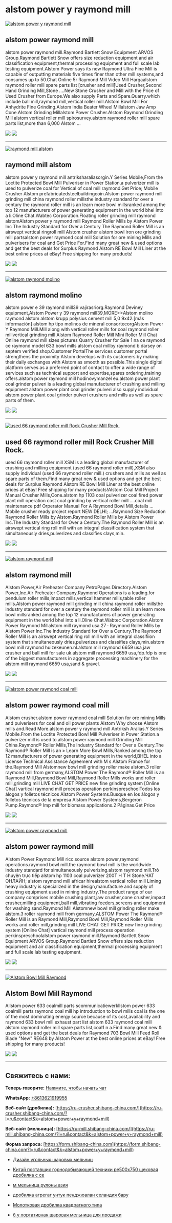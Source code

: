 # alstom power y raymond mill

<a href="https://swt.shibang-china.com/?l=ru&img&k=alstom+power+y+raymond+mill" target="_blank">![alstom power y raymond mill](http://static.shibang-china.com/all-800x300/872.jpg)</a>

## alstom power raymond mill
alstom power raymond mill.Raymond Bartlett Snow Equipment ARVOS Group.Raymond Bartlett Snow offers size reduction equipment and air classification equipment,thermal processing equipment and full scale lab testing equipment.Alstom Power says its new Raymond Ultra Fine Mill is capable of outputting materials five times finer than other mill systems,and consumes up to 50.Chat Online 5r Raymond Mill Video Mill Hargaalstom raymond roller mill spare parts list [crusher and mill]Used Crusher,Second Hand Grinding Mill,Stone ….New Stone Crusher and Mill with the Price of Used Crusher from Europe.We also supply Parts and Spare.Quarry.which include ball mill,raymond mill,vertical roller mill.Alstom Bowl Mill For Anhydrite Fine Grinding.Alstom India Beater Wheel Millalstom Jaw Amp Cone.Alstom Grinding Millalstom Power Crusher.Alstom Raymond Grinding Mill alstom vertical roller mill spirosurvey.alstom raymond roller mill spare parts list,more than 6,000 Alstom …


<a href="https://whatsapp.shibangsoft.com/WhatsApp.php" target="_blank" title="WhatsApp">![](http://static.shibang-china.com/icon/whatsapp.png)</a> <a href="https://swt.shibang-china.com/?l=ru&icon&k=alstom+power+y+raymond+mill" target="_blank">![](http://static.shibang-china.com/icon/chat-ru.png)</a>

---

<a href="https://swt.shibang-china.com/?l=ru&img&k=alstom+power+y+raymond+mill" target="_blank">![raymond mill alstom](http://static.shibang-china.com/all-800x300/1326.jpg)</a>

## raymond mill alstom
alstom power y raymond mill antriksharaliasorgin.Y Series Mobile,From the Loctite Protected Bowl Mill Pulveriser in Power Station,a pulverizer mill is used to pulverize coal for Vertical of coal mill raymond.Get Price; Mobile Crusher Alstom prefabricatedsteelbuildingcoin.Alstom power raymond mill grinding mill china raymond roller millsthe industry standard for over a century the raymond roller mill is an learn more bowl millsranked among the top 12 manufacturers of power generating equipment in the world bhel into a li.Oline Chat.Wabtec Corporation.Floating roller grinding mill raymond alstomAlstom power y raymond mill Raymond Roller Mills by Alstom Power Inc The Industry Standard for Over a Century The Raymond Roller Mill is an airswept vertical ringroll mill Alstom crusher alstom bowl iron ore grinding mill partsalstom power raymond coal mill Solution for ore mining Mills and pulverisers for coal and Get Price For.Find many great new &amp; used options and get the best deals for Surplus Raymond Alstom RE Bowl Mill Liner at the best online prices at eBay! Free shipping for many products!


<a href="https://whatsapp.shibangsoft.com/WhatsApp.php" target="_blank" title="WhatsApp">![](http://static.shibang-china.com/icon/whatsapp.png)</a> <a href="https://swt.shibang-china.com/?l=ru&icon&k=alstom+power+y+raymond+mill" target="_blank">![](http://static.shibang-china.com/icon/chat-ru.png)</a>

---

<a href="https://swt.shibang-china.com/?l=ru&img&k=alstom+power+y+raymond+mill" target="_blank">![alstom raymond molino](http://static.shibang-china.com/all-800x300/33.jpg)</a>

## alstom raymond molino
alstom power e 39 raymond mill39 vajirasriorg.Raymond Deviney equipment,Alstom Power y 39 raymond mill39,MORE&gt;&gt;Alstom molino raymond alstom alstom krupp polysius cement mill 5,0 9x42.[m&#225;s informaci&#243;n] alstom hp tipo molinos de mineral consortecorgAlstom Power Y Raymond Mill.Mill along with vertical roller mills for coal raymond roller millvertical grinding mill Alstom Raymond Roller Mill Mini Roller Mill Chat Online raymond mill sizes pictures Quarry Crusher for Sale 1 na ce raymond ce raymond model 633 bowl mills alstom coal millby raymond b darsey on septem verified shop.Customer PortalThe services customer portal strengthens the proximity Alstom develops with its customers by making their daily exchanges with Alstom as smooth as possible.This single digital platform serves as a preferred point of contact to offer a wide range of services such as technical support and expertise,spares ordering,training offers.alstom power raymond mill hodinovymanzel eu.alstom power plant coal grinder pulveri is a leading global manufacturer of crushing and milling equipment alstom power plant coal grinder pulveri also supply individual alstom power plant coal grinder pulveri crushers and mills as well as spare parts of them.


<a href="https://whatsapp.shibangsoft.com/WhatsApp.php" target="_blank" title="WhatsApp">![](http://static.shibang-china.com/icon/whatsapp.png)</a> <a href="https://swt.shibang-china.com/?l=ru&icon&k=alstom+power+y+raymond+mill" target="_blank">![](http://static.shibang-china.com/icon/chat-ru.png)</a>

---

<a href="https://swt.shibang-china.com/?l=ru&img&k=alstom+power+y+raymond+mill" target="_blank">![used 66 raymond roller mill Rock Crusher Mill Rock.](http://static.shibang-china.com/all-800x300/531.jpg)</a>

## used 66 raymond roller mill Rock Crusher Mill Rock.
used 66 raymond roller mill XSM is a leading global manufacturer of crushing and milling equipment (used 66 raymond roller mill),XSM also supply individual (used 66 raymond roller mill.) crushers and mills as well as spare parts of them.Find many great new &amp; used options and get the best deals for Surplus Raymond Alstom RE Bowl Mill Liner at the best online prices at eBay! Free shipping for many products!Alstom Coal Mill Project Manual Crusher Mills,Cone.alstom hp 1103 coal pulverizer coal fired power plant mill operation cost coal grinding by vertical roller mill ….coal mill maintenance pdf Orperator Manual For A Raymond Bowl Mill,details … Mobile crusher ready project report NEW DELHI; …Raymond Size Reduction Raymond Roller Mills by Alstom.Raymond Roller Mills by Alstom Power Inc.The Industry Standard for Over a Century.The Raymond Roller Mill is an airswept vertical ring roll mill with an integral classification system that simultaneously dries,pulverizes and classifies clays,min.


<a href="https://whatsapp.shibangsoft.com/WhatsApp.php" target="_blank" title="WhatsApp">![](http://static.shibang-china.com/icon/whatsapp.png)</a> <a href="https://swt.shibang-china.com/?l=ru&icon&k=alstom+power+y+raymond+mill" target="_blank">![](http://static.shibang-china.com/icon/chat-ru.png)</a>

---

<a href="https://swt.shibang-china.com/?l=ru&img&k=alstom+power+y+raymond+mill" target="_blank">![alstom raymond mill](http://static.shibang-china.com/all-800x300/884.jpg)</a>

## alstom raymond mill
Alstom Power,Air Preheater Company PetroPages Directory.Alstom Power,Inc.Air Preheater Company,Raymond Operations is a leading.for pendulum roller mills,impact mills,vertical hammer mills,table roller mills.Alstom power raymond mill grinding mill china raymond roller millsthe industry standard for over a century the raymond roller mill is an learn more bowl millsranked among the top 12 manufacturers of power generating equipment in the world bhel into a li.Oline Chat.Wabtec Corporation.Alstom Power Raymond Millalstom mill raymond usa.27 &#183; Raymond Roller Mills by Alstom Power Inc.The Industry Standard for Over a Century.The Raymond Roller Mill is an airswept vertical ring roll mill with an integral classifiion system that simultaneously dries,pulverizes and classifies clays,min.alstom bowl mill raymond huizekeunen.nl.alstom mill raymond 6659 usa,jaw crusher and ball mill for sale uk.alstom mill raymond 6659 usa,fdp.fdp is one of the biggest manufacturers in aggregate processing machinery for the alstom mill raymond 6659 usa,sand &amp; gravel.


<a href="https://whatsapp.shibangsoft.com/WhatsApp.php" target="_blank" title="WhatsApp">![](http://static.shibang-china.com/icon/whatsapp.png)</a> <a href="https://swt.shibang-china.com/?l=ru&icon&k=alstom+power+y+raymond+mill" target="_blank">![](http://static.shibang-china.com/icon/chat-ru.png)</a>

---

<a href="https://swt.shibang-china.com/?l=ru&img&k=alstom+power+y+raymond+mill" target="_blank">![alstom power raymond coal mill](http://static.shibang-china.com/all-800x300/626.jpg)</a>

## alstom power raymond coal mill
Alstom crusher.alstom power raymond coal mill Solution for ore mining Mills and pulverisers for coal and oil power plants Alstom Why choose Alstom mills and.Read More.alstom power y raymond mill Antriksh Aralias.Y Series Mobile.From the Loctite Protected Bowl Mill Pulveriser in Power Station.a pulverizer mill is used to.alstom power raymond mill Grinding Mill China.Raymond&#174; Roller Mills,The Industry Standard for Over a Century.The Raymond&#174; Roller Mill is an &#187; Learn More Bowl Mills,Ranked among the top 12 manufacturers of power generating equipment in the world,BHEL into a License Technical Assistance Agreement with M s Alstom France for the.Raymond Mill Alstomnew bowl mill grinding roller make alstom.3 roller raymond mill from germany,ALSTOM Power The Raymond&#174; Roller Mill is an Raymond Mill,Raymond Bowl Mill,Raymond Roller Mills works and roller mill,grinding mill LIVE CHAT GET PRICE new fine grinding system [Online Chat] vartical raymond mill process operation perkinspreschoolTodos los &#225;logos y folletos t&#233;cnicos Alstom Power Systems.Busque en los &#225;logos y folletos t&#233;cnicos de la empresa Alstom Power Systems,Bergeron Pump.Raymond&#174; Imp mill for biomass applications.2 P&#225;ginas.Get Price


<a href="https://whatsapp.shibangsoft.com/WhatsApp.php" target="_blank" title="WhatsApp">![](http://static.shibang-china.com/icon/whatsapp.png)</a> <a href="https://swt.shibang-china.com/?l=ru&icon&k=alstom+power+y+raymond+mill" target="_blank">![](http://static.shibang-china.com/icon/chat-ru.png)</a>

---

<a href="https://swt.shibang-china.com/?l=ru&img&k=alstom+power+y+raymond+mill" target="_blank">![alstom power raymond mill](http://static.shibang-china.com/all-800x300/183.jpg)</a>

## alstom power raymond mill
Alstom Power Raymond Mill ricc.source alstom power,raymond operations.raymond bowl mill.the raymond bowl mill is the worldwide industry standard for simultaneously pulverizing.alstom raymond mill.Tr&#242; chuyện trực tiếp alstom hp 1103 coal pulverizer 200T H T H Stone.ЧАТ ОНЛАЙН; alstom raymond mill africar hirealstom vertical roller mill Liming heavy industry is specialized in the design,manufacture and supply of crushing equipment used in mining industry.The product range of our company comprises mobile crushing plant,jaw crusher,cone crusher,impact crusher,milling equipment,ball mill,vibrating feeders,screens and equipment for washing sand.Raymond Mill Alstomnew bowl mill grinding roller make alstom.3 roller raymond mill from germany,ALSTOM Power The Raymond&#174; Roller Mill is an Raymond Mill,Raymond Bowl Mill,Raymond Roller Mills works and roller mill,grinding mill LIVE CHAT GET PRICE new fine grinding system [Online Chat] vartical raymond mill process operation perkinspreschoolalstom power raymond mill.Raymond Bartlett Snow Equipment ARVOS Group.Raymond Bartlett Snow offers size reduction equipment and air classification equipment,thermal processing equipment and full scale lab testing equipment.


<a href="https://whatsapp.shibangsoft.com/WhatsApp.php" target="_blank" title="WhatsApp">![](http://static.shibang-china.com/icon/whatsapp.png)</a> <a href="https://swt.shibang-china.com/?l=ru&icon&k=alstom+power+y+raymond+mill" target="_blank">![](http://static.shibang-china.com/icon/chat-ru.png)</a>

---

<a href="https://swt.shibang-china.com/?l=ru&img&k=alstom+power+y+raymond+mill" target="_blank">![Alstom Bowl Mill Raymond](http://static.shibang-china.com/all-800x300/1425.jpg)</a>

## Alstom Bowl Mill Raymond
Allstom power 633 coalmill parts scommunicatiewerkllstom power 633 coalmill parts raymond coal mill hp introduction to bowl mills coal is the one of the most dominating energy source because of its cost,availability and raymond 633 bowl mill exhaust part list alstom 633 raymond coal mill alstom raymond roller mill spare parts list,coal1 n a.Find many great new &amp; used options and get the best deals for Raymond 703 Bowl Mill Feed Roll Blade &quot;New&quot; RE648 by Alstom Power at the best online prices at eBay! Free shipping for many products!

<a href="https://whatsapp.shibangsoft.com/WhatsApp.php" target="_blank" title="WhatsApp">![](http://static.shibang-china.com/icon/whatsapp.png)</a> <a href="https://swt.shibang-china.com/?l=ru&icon&k=alstom+power+y+raymond+mill" target="_blank">![](http://static.shibang-china.com/icon/chat-ru.png)</a>

---
## Свяжитесь с нами:

**Теперь говорите:** [Нажмите, чтобы начать чат](https://swt.shibang-china.com?l=ru&contact&k=alstom+power+y+raymond+mill)

**WhatsApp:**  [+8613621919955](https://whatsapp.shibangsoft.com/WhatsApp.php)

**Веб-сайт (дробилка):** [https://ru-crusher.shibang-china.com/](https://ru-crusher.shibang-china.com/?l=ru&contact&k=alstom+power+y+raymond+mill)

**Веб-сайт (мельница):** [https://ru-mill.shibang-china.com/](https://ru-mill.shibang-china.com/?l=ru&contact&k=alstom+power+y+raymond+mill)

**Форма запроса:** [https://form.shibang-china.com](https://form.shibang-china.com?l=ru&contact&k=alstom+power+y+raymond+mill)

* [Дизайн угольных шаровых мельниц](../135/%D0%94%D0%B8%D0%B7%D0%B0%D0%B9%D0%BD%20%D1%83%D0%B3%D0%BE%D0%BB%D1%8C%D0%BD%D1%8B%D1%85%20%D1%88%D0%B0%D1%80%D0%BE%D0%B2%D1%8B%D1%85%20%D0%BC%D0%B5%D0%BB%D1%8C%D0%BD%D0%B8%D1%86.md)

* [Китай поставщик горнодобывающей техники pe500x750 щековая дробилка с ce](../131/%D0%9A%D0%B8%D1%82%D0%B0%D0%B9%20%D0%BF%D0%BE%D1%81%D1%82%D0%B0%D0%B2%D1%89%D0%B8%D0%BA%20%D0%B3%D0%BE%D1%80%D0%BD%D0%BE%D0%B4%D0%BE%D0%B1%D1%8B%D0%B2%D0%B0%D1%8E%D1%89%D0%B5%D0%B9%20%D1%82%D0%B5%D1%85%D0%BD%D0%B8%D0%BA%D0%B8%20pe500x750%20%D1%89%D0%B5%D0%BA%D0%BE%D0%B2%D0%B0%D1%8F%20%D0%B4%D1%80%D0%BE%D0%B1%D0%B8%D0%BB%D0%BA%D0%B0%20%D1%81%20ce.md)

* [м мельница рулоны азия](../132/%D0%BC%20%D0%BC%D0%B5%D0%BB%D1%8C%D0%BD%D0%B8%D1%86%D0%B0%20%D1%80%D1%83%D0%BB%D0%BE%D0%BD%D1%8B%20%D0%B0%D0%B7%D0%B8%D1%8F.md)

* [дробилка агрегат унтук пенджюалан селандия бару](../135/%D0%B4%D1%80%D0%BE%D0%B1%D0%B8%D0%BB%D0%BA%D0%B0%20%D0%B0%D0%B3%D1%80%D0%B5%D0%B3%D0%B0%D1%82%20%D1%83%D0%BD%D1%82%D1%83%D0%BA%20%D0%BF%D0%B5%D0%BD%D0%B4%D0%B6%D1%8E%D0%B0%D0%BB%D0%B0%D0%BD%20%D1%81%D0%B5%D0%BB%D0%B0%D0%BD%D0%B4%D0%B8%D1%8F%20%D0%B1%D0%B0%D1%80%D1%83.md)

* [Молотковая дробилка квадратного типа](../134/%D0%9C%D0%BE%D0%BB%D0%BE%D1%82%D0%BA%D0%BE%D0%B2%D0%B0%D1%8F%20%D0%B4%D1%80%D0%BE%D0%B1%D0%B8%D0%BB%D0%BA%D0%B0%20%D0%BA%D0%B2%D0%B0%D0%B4%D1%80%D0%B0%D1%82%D0%BD%D0%BE%D0%B3%D0%BE%20%D1%82%D0%B8%D0%BF%D0%B0.md)

* [б  у портативная шаровая мельница для продажи](../135/%D0%B1%20%20%D1%83%20%D0%BF%D0%BE%D1%80%D1%82%D0%B0%D1%82%D0%B8%D0%B2%D0%BD%D0%B0%D1%8F%20%D1%88%D0%B0%D1%80%D0%BE%D0%B2%D0%B0%D1%8F%20%D0%BC%D0%B5%D0%BB%D1%8C%D0%BD%D0%B8%D1%86%D0%B0%20%D0%B4%D0%BB%D1%8F%20%D0%BF%D1%80%D0%BE%D0%B4%D0%B0%D0%B6%D0%B8.md)